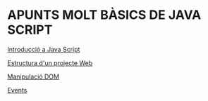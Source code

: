 # APUNTS MOLT BÀSICS DE JAVA SCRIPT

[Introducció a Java Script](apuntsJS.md)

[Estructura d'un projecte Web](estrcuturaProject.md)

[Manipulació DOM](manipulacioDOM.md)

[Events](events.md)
